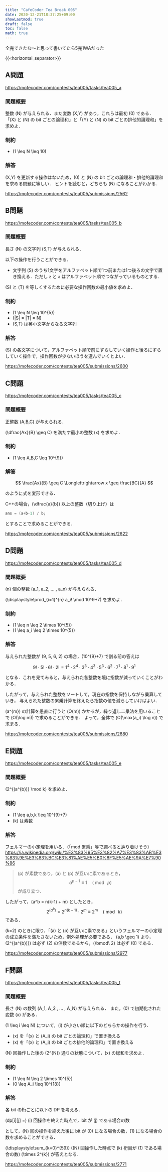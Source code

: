 ```yaml
---
title: "CafeCoder Tea Break 005"
date: 2020-12-21T18:37:25+09:00
showLastmod: true
draft: false
toc: false
math: true
---
```


全完できたな～と思って書いてたら5完1WAだった

{{<horizontal_separator>}}

## A問題
https://mofecoder.com/contests/tea005/tasks/tea005_a

### 問題概要
整数 \(N\) が与えられる．また変数 \(X,Y\) があり，これらは最初 \(0\) である．
「\(X\) と \(N\) の bit ごとの論理和」と「\(Y\) と \(N\) の bit ごとの排他的論理和」を求めよ．

### 制約
- \(1 \leq N \leq 10\)

### 解答
\(X,Y\) を更新する操作はないため，\(0\) と \(N\) の bit ごとの論理和・排他的論理和を求める問題に等しい．
ヒントを読むと，どちらも \(N\) になることがわかる．

https://mofecoder.com/contests/tea005/submissions/2562

## B問題
https://mofecoder.com/contests/tea005/tasks/tea005_b

### 問題概要
長さ \(N\) の文字列 \(S,T\) が与えられる．

以下の操作を行うことができる．
- 文字列 \(S\) のうち1文字をアルファベット順で1つ前または1つ後ろの文字で置き換える．ただし `z` と `a` はアルファベット順でつながっているものとする．

\(S\) と \(T\) を等しくするために必要な操作回数の最小値を求めよ．

### 制約
- \(1 \leq N \leq 10^{5}\)
- \(|S| = |T| = N\)
- \(S,T\) は英小文字からなる文字列

### 解答
\(S\) の各文字について，アルファベット順で前にずらしていく操作と後ろにずらしていく操作で，操作回数が少ないほうを選んでいくとよい．

https://mofecoder.com/contests/tea005/submissions/2600

## C問題
https://mofecoder.com/contests/tea005/tasks/tea005_c

### 問題概要
正整数 \(A,B,C\) が与えられる．

\(\dfrac{Ax}{B} \geq C\) を満たす最小の整数 \(x\) を求めよ．

### 制約
- \(1 \leq A,B,C \leq 10^{9}\)

### 解答
$$
\frac{Ax}{B} \geq C
\Longleftrightarrow x \geq \frac{BC}{A}
$$

のように式を変形できる．

C++の場合，\(\dfrac{a}{b}\) 以上の整数（切り上げ）は
```cpp
ans = (a+b-1) / b;
```
とすることで求めることができる．

https://mofecoder.com/contests/tea005/submissions/2622

## D問題
https://mofecoder.com/contests/tea005/tasks/tea005_d

### 問題概要
\(n\) 個の整数 \(a_1, a_2, ... , a_n\) が与えられる．

\(\displaystyle\prod_{i=1}^{n} a_i! \mod 10^9+7\) を求めよ．

### 制約
- \(1 \leq n \leq 2 \times 10^{5}\)
- \(1 \leq a_i \leq 2 \times 10^{5}\)

### 解答
与えられた整数が \(9, 5, 6, 2\) の場合，\(10^{9}+7\) で割る前の答えは

$$9! \cdot 5! \cdot 6! \cdot 2! = 1^{4} \cdot 2^{4} \cdot 3^{3} \cdot 4^{3} \cdot 5^{3} \cdot 6^{2} \cdot 7^{1} \cdot 8^{1} \cdot 9^{1}$$

となる．これを見てみると，与えられた各整数を境に指数が減っていくことがわかる．

したがって，与えられた整数をソートして，現在の指数を保持しながら乗算していき，
与えられた整数の累乗計算を終えたら指数の値を減らしていけばよい．

\(a^{m}\) の計算を愚直に行うと \(O(m)\) かかるが，繰り返し二乗法を用いることで \(O(\log m)\) で求めることができる．
よって，全体で \(O(\max(a_i) \log n)\) で求まる．

https://mofecoder.com/contests/tea005/submissions/2680

## E問題
https://mofecoder.com/contests/tea005/tasks/tea005_e

### 問題概要
\(2^{(a^{b})} \mod k\) を求めよ．

### 制約
- \(1 \leq a,b,k \leq 10^{9}+7\)
- \(k\) は素数

### 解答
フェルマーの小定理を用いる．（「mod 累乗」等で調べると辿り着けそう）
https://ja.wikipedia.org/wiki/%E3%83%95%E3%82%A7%E3%83%AB%E3%83%9E%E3%83%BC%E3%81%AE%E5%B0%8F%E5%AE%9A%E7%90%86

> \(p\) が素数であり，\(a\) と \(p\) が互いに素であるとき，
> $$ a^{p-1} \equiv 1\ \ \ \ (\bmod\ p) $$
> が成り立つ．

したがって，\(a^b = n(k-1) + m\) としたとき，
$$
2^{(a^{b})} = 2^{n(k-1)} \cdot 2^m \equiv 2^m\ \ \ \ (\bmod\ k)
$$
である．

\(k=2\) のときに限り，「\(a\) と \(p\) が互いに素である」というフェルマーの小定理の成立条件を満たさないため，例外処理が必要である．
\(a,b \geq 1\) より，\(2^{(a^{b})}\) は必ず \(2\) の倍数であるから，\(\bmod\ 2\) は必ず \(0\) である．

https://mofecoder.com/contests/tea005/submissions/2977

## F問題
https://mofecoder.com/contests/tea005/tasks/tea005_f

### 問題概要
長さ \(N\) の数列 \(A_1, A_2 , ... , A_N\) が与えられる．
また，\(0\) で初期化された変数 \(x\) がある．

\(1 \leq i \leq N\) について，\(i\) が小さい順に以下のどちらかの操作を行う．
- \(x\) を「\(x\) と \(A_i\) の bit ごとの論理和」で置き換える
- \(x\) を「\(x\) と \(A_i\) の bit ごとの排他的論理和」で置き換える

\(N\) 回操作した後の \(2^{N}\) 通りの状態について，\(x\) の総和を求めよ．

### 制約
- \(1 \leq N \leq 2 \times 10^{5}\)
- \(0 \leq A_i \leq 10^{18}\)

### 解答
各 bit の桁ごとに以下の DP を考える．

\(dp[i][j] =\) \(i\) 回操作を終えた時点で，bit が \(j\) である場合の数

として，\(N\) 回の操作を終えた後に bit が \(0\) になる場合の数，\(1\) になる場合の数を求めることができる．


\(\displaystyle\sum_{k=0}^{59}\) (\(N\) 回操作した時点で \(k\) 桁目が \(1\) である場合の数) \(\times 2^{k}\)
が答えとなる．

https://mofecoder.com/contests/tea005/submissions/2771
